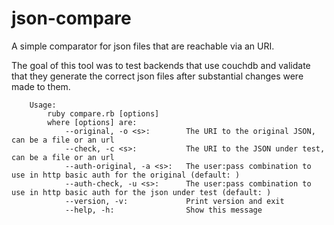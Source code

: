 json-compare
=============
A simple comparator for json files that are reachable via an URI.

The goal of this tool was to test backends that use couchdb and validate that they generate the correct json files after substantial changes were made to them.

		Usage:
			ruby compare.rb [options]
			where [options] are:
				--original, -o <s>:        The URI to the original JSON, can be a file or an url
				--check, -c <s>:           The URI to the JSON under test, can be a file or an url
				--auth-original, -a <s>:   The user:pass combination to use in http basic auth for the original (default: )
				--auth-check, -u <s>:      The user:pass combination to use in http basic auth for the json under test (default: )
				--version, -v:             Print version and exit
				--help, -h:                Show this message

